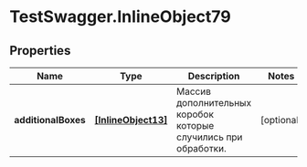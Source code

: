 # TestSwagger.InlineObject79

## Properties

Name | Type | Description | Notes
------------ | ------------- | ------------- | -------------
**additionalBoxes** | [**[InlineObject13]**](InlineObject13.md) | Массив дополнительных коробок которые случились при обработки. | [optional] 


